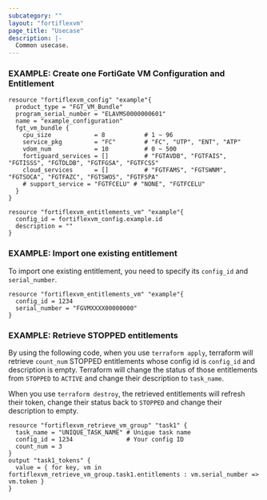 ```yaml
---
subcategory: ""
layout: "fortiflexvm"
page_title: "Usecase"
description: |-
  Common usecase.
---
```


### EXAMPLE: Create one FortiGate VM Configuration and Entitlement

```hcl
resource "fortiflexvm_config" "example"{
  product_type = "FGT_VM_Bundle"
  program_serial_number = "ELAVMS0000000601"
  name = "example_configuration"
  fgt_vm_bundle {
    cpu_size            = 8           # 1 ~ 96
    service_pkg         = "FC"        # "FC", "UTP", "ENT", "ATP"
    vdom_num            = 10          # 0 ~ 500
    fortiguard_services = []          # "FGTAVDB", "FGTFAIS", "FGTISSS", "FGTDLDB", "FGTFGSA", "FGTFCSS"
    cloud_services      = []          # "FGTFAMS", "FGTSWNM", "FGTSOCA", "FGTFAZC", "FGTSWOS", "FGTFSPA"
    # support_service = "FGTFCELU" # "NONE", "FGTFCELU"
  }
}

resource "fortiflexvm_entitlements_vm" "example"{ 
  config_id = fortiflexvm_config.example.id
  description = ""
}
```

### EXAMPLE: Import one existing entitlement

To import one existing entitlement, you need to specify its `config_id` and `serial_number`.

```hcl
resource "fortiflexvm_entitlements_vm" "example"{ 
  config_id = 1234
  serial_number = "FGVMXXXX00000000"
}
```

### EXAMPLE: Retrieve STOPPED entitlements

By using the following code, when you use `terraform apply`, terraform will retrieve `count_num` STOPPED entitlements whose config id is `config_id` and description is empty. Terraform will change the status of those entitlements from `STOPPED` to `ACTIVE` and change their description to `task_name`.

When you use `terraform destroy`, the retrieved entitlements will refresh their token, change their status back to `STOPPED` and change their description to empty.


```hcl
resource "fortiflexvm_retrieve_vm_group" "task1" {
  task_name = "UNIQUE_TASK_NAME" # Unique task name
  config_id = 1234               # Your config ID
  count_num = 3
}
output "task1_tokens" {
  value = { for key, vm in fortiflexvm_retrieve_vm_group.task1.entitlements : vm.serial_number => vm.token }
}
```
